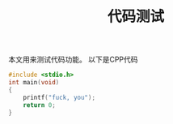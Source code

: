 ﻿---
title: 代码测试
category: [博客, 技术]
layout: post
---

本文用来测试代码功能。
以下是CPP代码

```cpp
#include <stdio.h>
int main(void)
{
    printf("fuck, you");
    return 0;
}
```